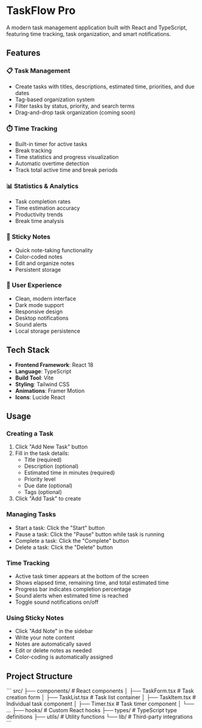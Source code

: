 # TaskFlow Pro

A modern task management application built with React and TypeScript, featuring time tracking, task organization, and smart notifications.



## Features

### 📋 Task Management
- Create tasks with titles, descriptions, estimated time, priorities, and due dates
- Tag-based organization system
- Filter tasks by status, priority, and search terms
- Drag-and-drop task organization (coming soon)

### ⏱️ Time Tracking
- Built-in timer for active tasks
- Break tracking
- Time statistics and progress visualization
- Automatic overtime detection
- Track total active time and break periods

### 📊 Statistics & Analytics
- Task completion rates
- Time estimation accuracy
- Productivity trends
- Break time analysis

### 📝 Sticky Notes
- Quick note-taking functionality
- Color-coded notes
- Edit and organize notes
- Persistent storage

### 🎨 User Experience
- Clean, modern interface
- Dark mode support
- Responsive design
- Desktop notifications
- Sound alerts
- Local storage persistence

## Tech Stack

- **Frontend Framework**: React 18
- **Language**: TypeScript
- **Build Tool**: Vite
- **Styling**: Tailwind CSS
- **Animations**: Framer Motion
- **Icons**: Lucide React

## Usage

### Creating a Task

1. Click "Add New Task" button
2. Fill in the task details:
   - Title (required)
   - Description (optional)
   - Estimated time in minutes (required)
   - Priority level
   - Due date (optional)
   - Tags (optional)
3. Click "Add Task" to create

### Managing Tasks

- Start a task: Click the "Start" button
- Pause a task: Click the "Pause" button while task is running
- Complete a task: Click the "Complete" button
- Delete a task: Click the "Delete" button

### Time Tracking

- Active task timer appears at the bottom of the screen
- Shows elapsed time, remaining time, and total estimated time
- Progress bar indicates completion percentage
- Sound alerts when estimated time is reached
- Toggle sound notifications on/off

### Using Sticky Notes

- Click "Add Note" in the sidebar
- Write your note content
- Notes are automatically saved
- Edit or delete notes as needed
- Color-coding is automatically assigned

## Project Structure

\`\`\`
src/
├── components/          # React components
│   ├── TaskForm.tsx    # Task creation form
│   ├── TaskList.tsx    # Task list container
│   ├── TaskItem.tsx    # Individual task component
│   ├── Timer.tsx       # Task timer component
│   └── ...
├── hooks/              # Custom React hooks
├── types/              # TypeScript type definitions
├── utils/              # Utility functions
└── lib/               # Third-party integrations
\`\`\`

